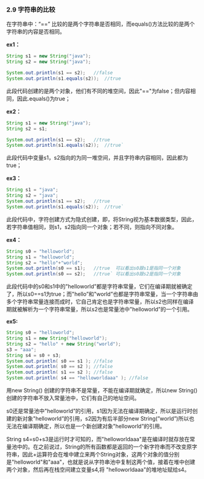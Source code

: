 ### 	2.9 字符串的比较

在字符串中：“==”	比较的是两个字符串是否相同，而equals()方法比较的是两个字符串的内容是否相同。

**ex1：**

``` java
String s1 = new String("java");
String s2 = new String("java");

System.out.println(s1 == s2);	//false
System.out.println(s1.equals(s2));	//true
```

此段代码创建的是两个对象，他们有不同的堆空间，因此"=="为false；但内容相同，因此.equals()为true；

**ex2：**

```java
String s1 = new String("java");
String s2 = s1;

System.out.println(s1 == s2);	//true
System.out.println(s1.equals(s2));	//true`
```

此段代码中变量s1，s2指向的为同一堆空间，并且字符串内容相同，因此都为true；

**ex3：**

```java
String s1 = "java";
String s2 = "java";
System.out.println(s1 == s2);	//true
System.out.println(s1.equals(s2));	//true`
```

此段代码中，字符创建方式为隐式创建，即，将String视为基本数据类型，因此，若字符串值相同，则s1，s2指向同一个对象；若不同，则指向不同对象。

**ex4：**

```java
String s0 = "helloworld";
String s1 = "helloworld";
String s2 = "hello"+"world";
System.out.println(s0 == s1);	//true	可以看出s0跟s1是指同一个对象
System.out.println(s0 == s2);	//true`	可以看出s0跟s2是指同一个对象
```

此段代码中的s0和s1中的"helloworld”都是字符串常量，它们在编译期就被确定了，所以s0==s1为true；而"hello”和"world”也都是字符串常量，当一个字符串由多个字符串常量连接而成时，它自己肯定也是字符串常量，所以s2也同样在编译期就被解析为一个字符串常量，所以s2也是常量池中"helloworld”的一个引用。

**ex5:**

```java
String s0 = "helloworld"; 
String s1 = new String("helloworld"); 
String s2 = "hello" + new String("world");
s3 = "aaa";
String s4 = s0 + s3;
System.out.println( s0 == s1 ); //false  
System.out.println( s0 == s2 ); //false 
System.out.println( s1 == s2 ); //false
System.out.println( s4 == "helloworldaaa" ); //false
```

用new String() 创建的字符串不是常量，不能在编译期就确定，所以new String() 创建的字符串不放入常量池中，它们有自己的地址空间。

s0还是常量池中"helloworld”的引用，s1因为无法在编译期确定，所以是运行时创建的新对象"helloworld”的引用，s2因为有后半部分new String(”world”)所以也无法在编译期确定，所以也是一个新创建对象"helloworld”的引用。

String  s4=s0+s3是运行时才可知的，而"helloworldaaa"是在编译时就存放在常量池中的。在之前说过，String的所有函数都是返回的一个新字符串而不改变原字符串，因此+运算符会在堆中建立来两个String对象，这两个对象的值分别是"helloworld"和"aaa"，也就是说从字符串池中复制这两个值，接着在堆中创建两个对象，然后再在栈空间建立变量s4,将 "helloworldaaa"的堆地址赋给s4。

